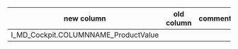 
| new column | old column | comment |
| ----------------- | ----------------- | ------- |
| I_MD_Cockpit.COLUMNNAME_ProductValue | | |
